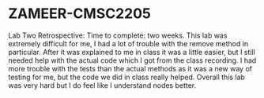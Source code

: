 # ZAMEER-CMSC2205
Lab Two Retrospective:
Time to complete: two weeks. This lab was extremely difficult for me, I had a lot of trouble with the remove method in particular. After it was explained to me in class it was a little easier, but I still needed help with the actual code which I got from the class recording. I had more trouble with the tests than the actual methods as it was a new way of testing for me, but the code we did in class really helped. Overall this lab was very hard but I do feel like I understand nodes better.  
